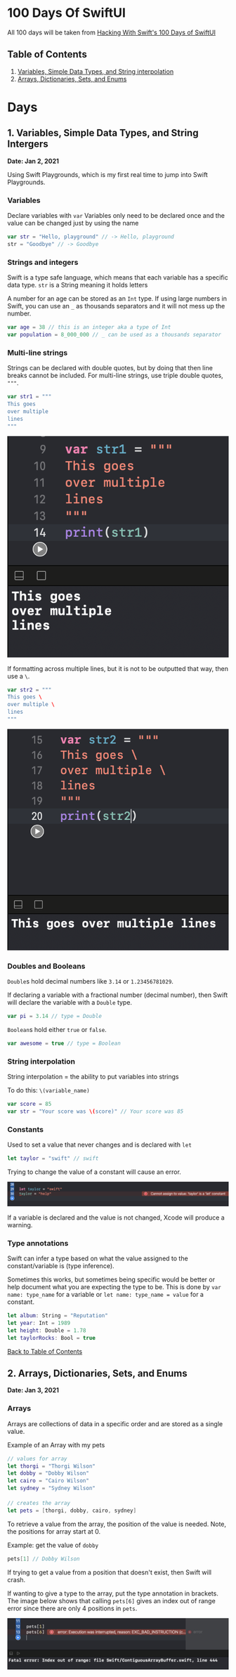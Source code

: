 # 100 Days Of SwiftUI

All 100 days will be taken from [Hacking With Swift's 100 Days of SwiftUI](https://www.hackingwithswift.com/100/swiftui)

## Table of Contents

1. [Variables, Simple Data Types, and String interpolation](#1-variables-simple-data-types-and-string-interpolation)
2. [Arrays, Dictionaries, Sets, and Enums ](#2-arrays-dictionaries-sets-and-enums)

# Days

## 1. Variables, Simple Data Types, and String Intergers

**Date: Jan 2, 2021**

Using Swift Playgrounds, which is my first real time to jump into Swift Playgrounds.

### Variables

Declare variables with `var`
Variables only need to be declared once and the value can be changed just by using the name

```swift
var str = "Hello, playground" // -> Hello, playground
str = "Goodbye" // -> Goodbye
```

### Strings and integers

Swift is a type safe language, which means that each variable has a specific data type. `str` is a String meaning it holds letters

A number for an age can be stored as an `Int` type. If using large numbers in Swift, you can use an `_` as thousands separators and it will not mess up the number.

``` swift
var age = 38 // this is an integer aka a type of Int
var population = 8_000_000 // _ can be used as a thousands separator
```

### Multi-line strings

Strings can be declared with double quotes, but by doing that then line breaks cannot be included. For multi-line strings, use triple double quotes, `"""`.

``` swift
var str1 = """
This goes
over multiple
lines
"""
```

![Multi-line is multi-line](./images/001_multiline.png)

If formatting across multiple lines, but it is not to be outputted that way, then use a `\`.

``` swift
var str2 = """
This goes \
over multiple \
lines
"""
```

![Multi-line is not multi-line](./images/001_multiline_2.png)

### Doubles and Booleans

`Double`s hold decimal numbers like `3.14` or `1.23456781029`.

If declaring a variable with a fractional number (decimal number), then Swift will declare the variable with a `Double` type.

``` swift
var pi = 3.14 // type = Double
```

`Boolean`s hold either `true` or `false`.

``` swift
var awesome = true // type = Boolean
```

### String interpolation

String interpolation = the ability to put variables into strings

To do this: `\(variable_name)`

``` swift
var score = 85
var str = "Your score was \(score)" // Your score was 85
```

### Constants

Used to set a value that never changes and is declared with `let`

``` swift
let taylor = "swift" // swift
```

Trying to change the value of a constant will cause an error.

![Error for trying to change value](./images/001_constants_1.png)

If a variable is declared and the value is not changed, Xcode will produce a warning.

### Type annotations

Swift can infer a type based on what the value assigned to the constant/variable is (type inference).

Sometimes this works, but sometimes being specific would be better or help document what you are expecting the type to be. This is done by `var name: type_name` for a variable or `let name: type_name = value` for a constant.

``` swift
let album: String = "Reputation"
let year: Int = 1989
let height: Double = 1.78
let taylorRocks: Bool = true
```

[Back to Table of Contents](#table-of-contents)

## 2. Arrays, Dictionaries, Sets, and Enums

**Date: Jan 3, 2021**

### Arrays

Arrays are collections of data in a specific order and are stored as a single value.

Example of an Array with my pets

``` swift
// values for array
let thorgi = "Thorgi Wilson"
let dobby = "Dobby Wilson"
let cairo = "Cairo Wilson"
let sydney = "Sydney Wilson"

// creates the array
let pets = [thorgi, dobby, cairo, sydney]
```

To retrieve a value from the array, the position of the value is needed. Note, the positions for array start at 0.

Example: get the value of `dobby`

``` swift
pets[1] // Dobby Wilson
```

If trying to get a value from a position that doesn't exist, then Swift will crash.

If wanting to give a type to the array, put the type annotation in brackets. The image below shows that calling `pets[6]` gives an index out of range error since there are only 4 positions in `pets`.

![Index out of range error](./images/002_array_1.png)